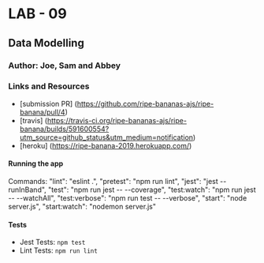 # LAB - 09

## Data Modelling
### Author: Joe, Sam and Abbey

### Links and Resources
* [submission PR] (https://github.com/ripe-bananas-ajs/ripe-banana/pull/4)
* [travis] (https://travis-ci.org/ripe-bananas-ajs/ripe-banana/builds/591600554?utm_source=github_status&utm_medium=notification)
* [heroku] (https://ripe-banana-2019.herokuapp.com/)

#### Running the app
Commands:
    "lint": "eslint .",
    "pretest": "npm run lint",
    "jest": "jest --runInBand",
    "test": "npm run jest -- --coverage",
    "test:watch": "npm run jest -- --watchAll",
    "test:verbose": "npm run test -- --verbose",
    "start": "node server.js",
    "start:watch": "nodemon server.js"

#### Tests
* Jest Tests: `npm test`
* Lint Tests: `npm run lint`



